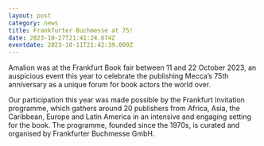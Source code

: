 ```yaml
---
layout: post
category: news
title: Frankfurter Buchmesse at 75!
date: 2023-10-27T21:41:24.674Z
eventdate: 2023-10-11T21:42:39.009Z
---
```

Amalion was at the Frankfurt Book fair between 11 and 22 October 2023, an auspicious event this year to celebrate the publishing Mecca’s 75th anniversary as a unique forum for book actors the world over.

Our participation this year was made possible by the Frankfurt Invitation programme, which gathers around 20 publishers from Africa, Asia, the Caribbean, Europe and Latin America in an intensive and engaging setting for the book. The programme, founded since the 1970s, is curated and organised by Frankfurter Buchmesse GmbH.